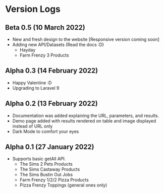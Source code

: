 # Version Logs

## Beta 0.5 (10 March 2022)

* New and fresh design to the website [Responsive version coming soon]
* Adding new API/Datasets (Read the docs :D)
  * Hayday
  * Farm Frenzy 3 Products

## Alpha 0.3 (14 February 2022)

* Happy Valentine :D
* Upgrading to Laravel 9

## Alpha 0.2 (13 February 2022)

* Documentation was added explaining the URL, parameters, and results.
* Demo page added with results rendered on table and image displayed instead of URL only
* Dark Mode to comfort your eyes

## Alpha 0.1 (27 January 2022)

* Supports basic getAll API.
  * The Sims 2 Pets Products
  * The Sims Castaway Products
  * The Sims Bustin Out Jobs
  * Farm Frenzy 1/2/2 Pizza Products
  * Pizza Frenzy Toppings (general ones only)
